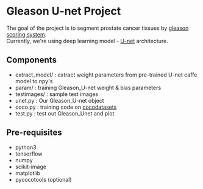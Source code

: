 # Gleason U-net Project

The goal of the project is to segment prostate cancer tissues by [gleason scoring system](https://en.wikipedia.org/wiki/Gleason_grading_system).  
Currently, we're using deep learning model - [U-net](http://lmb.informatik.uni-freiburg.de/people/ronneber/u-net) architecture.  

## Components

* extract_model/ : extract weight parameters from pre-trained U-net caffe model to npy's
* param/ : training Gleason_U-net weight & bias parameters
* testimages/ : sample test images
* unet.py : Our Gleason_U-net object
* coco.py : training code on [cocodatasets](https://github.com/cocodataset/cocoapi)
* test.py : test out Gleason_Unet and plot

## Pre-requisites

* python3
* tensorflow
* numpy
* scikit-image
* matplotlib
* pycocotools (optional)
